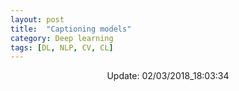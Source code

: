```yaml
---
layout: post
title:  "Captioning models"
category: Deep learning
tags: [DL, NLP, CV, CL]
---
```






<center> Update: 02/03/2018_18:03:34</center>

  	
